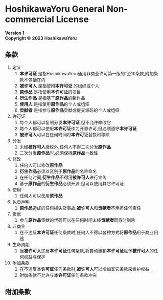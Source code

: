 # HoshikawaYoru General Non-commercial License
**Version 1**  
**Copyright ©**
**2023**
**HoshikawaYoru**

## 条款
1. 定义
   1. **本许可证** 是指HoshikawaYoru通用非商业许可第一版的1至10条款,附加条款不包括在内
   2. **被许可人** 是指使用**本许可证** 的组织或个人
   3. **原作品** 是指使用**本许可证**的项目
   4. **衍生作品** 是指基于**原作品**的新作品
   5. **使用人** 是指使用**原作品**的个人或组织
   6. **贡献者** 是指参与**原作品**贡献或提交源码的个人或组织
2. 许可证
   1. 每个人都可以复制分发**本许可证**,但不允许修改它
   2. 每个人都可以使用**本许可证**作为开源许可,但必须遵守**本许可证**
   3. **被许可人**可以在任何时间将**本许可证**替换和移除
3. 分发
   1. 未经**被许可人**授权外,任何人不得二次分发**原作品**
   2. 二次分发**原作品**时,必须保持**原作品**一致性
4. 修改
   1. 任何人可以修改**原作品**
   2. **衍生作品**必须以区别于**原作品**的名称命名
   3. 在任何时间,**衍生作品**不得用**被许可人**进行宣传
   4. 基于**原作品**的**衍生作品**必须开源,但可以使用其它许可证
5. 使用
   1. 任何人可以使用**原作品**
6. 免责声明
   1. **原作品**造成的任何损失及事故,**被许可人**和**贡献者**不承担任何责任
7. 贡献
   1. 参与**原作品**贡献的代码可以在任何时间未经**贡献者**同意时删除
8. 非商业
   1. 在不违反**本许可证**任何条款时,任何人不得以各种方式将**原作品**用于商业用途
9. 生命周期
   1. 当**被许可人**违反**本许可证**任何条款,将自动撤销**本许可证**赋予**被许可人**的任何权益与保护
10. 附加条款
    1. 在不违反**本许可证**任何条款时,**被许可人**可以增加其它条款来维护权益
    2. 附加条款不允许与**本许可证**任何条款冲突

## 附加条款
<!--
   1. xxx
   2. xxx
-->